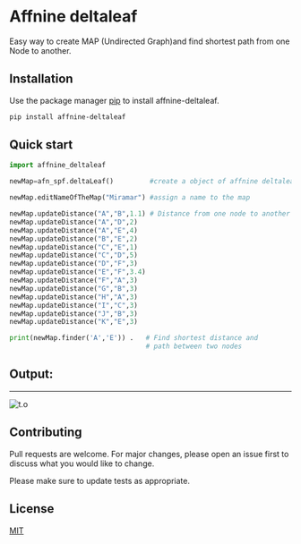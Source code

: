 # Affnine deltaleaf
Easy way to create MAP (Undirected Graph)and find shortest path from one Node to another.

## Installation

Use the package manager [pip](https://pip.pypa.io/en/stable/) to install affnine-deltaleaf.

```bash
pip install affnine-deltaleaf
```

## Quick start

```python
import affnine_deltaleaf

newMap=afn_spf.deltaLeaf()         #create a object of affnine deltaleaf

newMap.editNameOfTheMap("Miramar") #assign a name to the map

newMap.updateDistance("A","B",1.1) # Distance from one node to another
newMap.updateDistance("A","D",2)
newMap.updateDistance("A","E",4)
newMap.updateDistance("B","E",2)
newMap.updateDistance("C","E",1)
newMap.updateDistance("C","D",5)
newMap.updateDistance("D","F",3)
newMap.updateDistance("E","F",3.4)
newMap.updateDistance("F","A",3)
newMap.updateDistance("G","B",3)
newMap.updateDistance("H","A",3)
newMap.updateDistance("I","C",3)
newMap.updateDistance("J","B",3)
newMap.updateDistance("K","E",3)

print(newMap.finder('A','E')) .   # Find shortest distance and 
                                  # path between two nodes

```
## Output:
----------------
![t.o](https://raw.githubusercontent.com/biswanathamz/affnine_deltaleaf/master/src/image/Screenshot%202019-08-18%20at%209.05.56%20PM.png)

## Contributing
Pull requests are welcome. For major changes, please open an issue first to discuss what you would like to change.

Please make sure to update tests as appropriate.

## License
[MIT](https://choosealicense.com/licenses/mit/)
